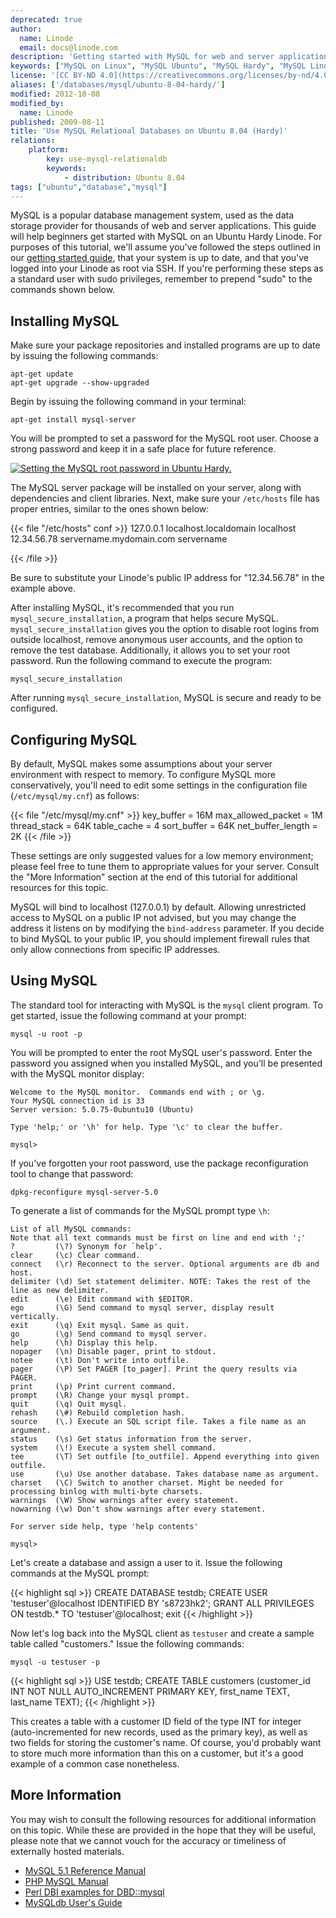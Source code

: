 ```yaml
---
deprecated: true
author:
  name: Linode
  email: docs@linode.com
description: 'Getting started with MySQL for web and server applications on Ubuntu Hardy.'
keywords: ["MySQL on Linux", "MySQL Ubuntu", "MySQL Hardy", "MySQL Linode"]
license: '[CC BY-ND 4.0](https://creativecommons.org/licenses/by-nd/4.0)'
aliases: ['/databases/mysql/ubuntu-8-04-hardy/']
modified: 2012-10-08
modified_by:
  name: Linode
published: 2009-08-11
title: 'Use MySQL Relational Databases on Ubuntu 8.04 (Hardy)'
relations:
    platform:
        key: use-mysql-relationaldb
        keywords:
            - distribution: Ubuntu 8.04
tags: ["ubuntu","database","mysql"]
---
```


MySQL is a popular database management system, used as the data storage provider for thousands of web and server applications. This guide will help beginners get started with MySQL on an Ubuntu Hardy Linode. For purposes of this tutorial, we'll assume you've followed the steps outlined in our [getting started guide](/docs/getting-started/), that your system is up to date, and that you've logged into your Linode as root via SSH. If you're performing these steps as a standard user with sudo privileges, remember to prepend "sudo" to the commands shown below.

## Installing MySQL

Make sure your package repositories and installed programs are up to date by issuing the following commands:

    apt-get update
    apt-get upgrade --show-upgraded

Begin by issuing the following command in your terminal:

    apt-get install mysql-server

You will be prompted to set a password for the MySQL root user. Choose a strong password and keep it in a safe place for future reference.

[![Setting the MySQL root password in Ubuntu Hardy.](469-hardy-01-mysql-root-password.png)](469-hardy-01-mysql-root-password.png)

The MySQL server package will be installed on your server, along with dependencies and client libraries. Next, make sure your `/etc/hosts` file has proper entries, similar to the ones shown below:

{{< file "/etc/hosts"  conf >}}
127.0.0.1    localhost.localdomain    localhost
12.34.56.78  servername.mydomain.com  servername

{{< /file >}}


Be sure to substitute your Linode's public IP address for "12.34.56.78" in the example above.

After installing MySQL, it's recommended that you run `mysql_secure_installation`, a program that helps secure MySQL. `mysql_secure_installation` gives you the option to disable root logins from outside localhost, remove anonymous user accounts, and the option to remove the test database. Additionally, it allows you to set your root password. Run the following command to execute the program:

    mysql_secure_installation

After running `mysql_secure_installation`, MySQL is secure and ready to be configured.

## Configuring MySQL

By default, MySQL makes some assumptions about your server environment with respect to memory. To configure MySQL more conservatively, you'll need to edit some settings in the configuration file (`/etc/mysql/my.cnf`) as follows:

{{< file "/etc/mysql/my.cnf" >}}
key_buffer = 16M
max_allowed_packet = 1M
thread_stack = 64K
table_cache = 4
sort_buffer = 64K
net_buffer_length = 2K
{{< /file >}}

These settings are only suggested values for a low memory environment; please feel free to tune them to appropriate values for your server. Consult the "More Information" section at the end of this tutorial for additional resources for this topic.

MySQL will bind to localhost (127.0.0.1) by default. Allowing unrestricted access to MySQL on a public IP not advised, but you may change the address it listens on by modifying the `bind-address` parameter. If you decide to bind MySQL to your public IP, you should implement firewall rules that only allow connections from specific IP addresses.

## Using MySQL

The standard tool for interacting with MySQL is the `mysql` client program. To get started, issue the following command at your prompt:

    mysql -u root -p

You will be prompted to enter the root MySQL user's password. Enter the password you assigned when you installed MySQL, and you'll be presented with the MySQL monitor display:

    Welcome to the MySQL monitor.  Commands end with ; or \g.
    Your MySQL connection id is 33
    Server version: 5.0.75-0ubuntu10 (Ubuntu)

    Type 'help;' or '\h' for help. Type '\c' to clear the buffer.

    mysql>

If you've forgotten your root password, use the package reconfiguration tool to change that password:

    dpkg-reconfigure mysql-server-5.0

To generate a list of commands for the MySQL prompt type `\h`:

    List of all MySQL commands:
    Note that all text commands must be first on line and end with ';'
    ?         (\?) Synonym for `help'.
    clear     (\c) Clear command.
    connect   (\r) Reconnect to the server. Optional arguments are db and host.
    delimiter (\d) Set statement delimiter. NOTE: Takes the rest of the line as new delimiter.
    edit      (\e) Edit command with $EDITOR.
    ego       (\G) Send command to mysql server, display result vertically.
    exit      (\q) Exit mysql. Same as quit.
    go        (\g) Send command to mysql server.
    help      (\h) Display this help.
    nopager   (\n) Disable pager, print to stdout.
    notee     (\t) Don't write into outfile.
    pager     (\P) Set PAGER [to_pager]. Print the query results via PAGER.
    print     (\p) Print current command.
    prompt    (\R) Change your mysql prompt.
    quit      (\q) Quit mysql.
    rehash    (\#) Rebuild completion hash.
    source    (\.) Execute an SQL script file. Takes a file name as an argument.
    status    (\s) Get status information from the server.
    system    (\!) Execute a system shell command.
    tee       (\T) Set outfile [to_outfile]. Append everything into given outfile.
    use       (\u) Use another database. Takes database name as argument.
    charset   (\C) Switch to another charset. Might be needed for processing binlog with multi-byte charsets.
    warnings  (\W) Show warnings after every statement.
    nowarning (\w) Don't show warnings after every statement.

    For server side help, type 'help contents'

    mysql>

Let's create a database and assign a user to it. Issue the following commands at the MySQL prompt:

{{< highlight sql >}}
CREATE DATABASE testdb;
CREATE USER 'testuser'@localhost IDENTIFIED BY 's8723hk2';
GRANT ALL PRIVILEGES ON testdb.* TO 'testuser'@localhost;
exit
{{< /highlight >}}

Now let's log back into the MySQL client as `testuser` and create a sample table called "customers." Issue the following commands:

    mysql -u testuser -p

{{< highlight sql >}}
USE testdb;
CREATE TABLE customers (customer_id INT NOT NULL AUTO_INCREMENT PRIMARY KEY, first_name TEXT, last_name TEXT);
{{< /highlight >}}

This creates a table with a customer ID field of the type INT for integer (auto-incremented for new records, used as the primary key), as well as two fields for storing the customer's name. Of course, you'd probably want to store much more information than this on a customer, but it's a good example of a common case nonetheless.

## More Information

You may wish to consult the following resources for additional information on this topic. While these are provided in the hope that they will be useful, please note that we cannot vouch for the accuracy or timeliness of externally hosted materials.

- [MySQL 5.1 Reference Manual](http://dev.mysql.com/doc/refman/5.1/en/)
- [PHP MySQL Manual](http://us2.php.net/manual/en/book.mysql.php)
- [Perl DBI examples for DBD::mysql](http://sql-info.de/mysql/examples/Perl-DBI-examples.html)
- [MySQLdb User's Guide](http://mysql-python.sourceforge.net/MySQLdb.html)



